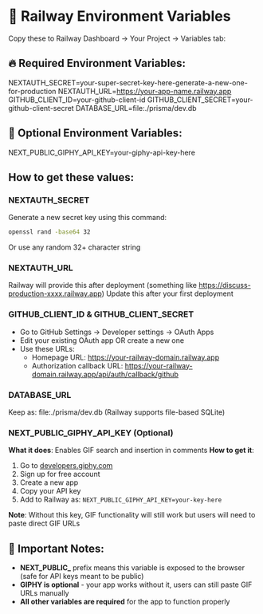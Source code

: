# 🚀 Railway Environment Variables

Copy these to Railway Dashboard → Your Project → Variables tab:

## 🔥 Required Environment Variables:

NEXTAUTH_SECRET=your-super-secret-key-here-generate-a-new-one-for-production
NEXTAUTH_URL=https://your-app-name.railway.app
GITHUB_CLIENT_ID=your-github-client-id
GITHUB_CLIENT_SECRET=your-github-client-secret
DATABASE_URL=file:./prisma/dev.db

## 🎨 Optional Environment Variables:

NEXT_PUBLIC_GIPHY_API_KEY=your-giphy-api-key-here

## How to get these values:

### NEXTAUTH_SECRET
Generate a new secret key using this command:
```bash
openssl rand -base64 32
```
Or use any random 32+ character string

### NEXTAUTH_URL
Railway will provide this after deployment (something like https://discuss-production-xxxx.railway.app)
Update this after your first deployment

### GITHUB_CLIENT_ID & GITHUB_CLIENT_SECRET
- Go to GitHub Settings → Developer settings → OAuth Apps
- Edit your existing OAuth app OR create a new one
- Use these URLs:
  - Homepage URL: https://your-railway-domain.railway.app
  - Authorization callback URL: https://your-railway-domain.railway.app/api/auth/callback/github

### DATABASE_URL
Keep as: file:./prisma/dev.db (Railway supports file-based SQLite)

### NEXT_PUBLIC_GIPHY_API_KEY (Optional)
**What it does**: Enables GIF search and insertion in comments
**How to get it**:
1. Go to [developers.giphy.com](https://developers.giphy.com/)
2. Sign up for free account
3. Create a new app
4. Copy your API key
5. Add to Railway as: `NEXT_PUBLIC_GIPHY_API_KEY=your-key-here`

**Note**: Without this key, GIF functionality will still work but users will need to paste direct GIF URLs

## 🚨 Important Notes:

- **NEXT_PUBLIC_** prefix means this variable is exposed to the browser (safe for API keys meant to be public)
- **GIPHY is optional** - your app works without it, users can still paste GIF URLs manually
- **All other variables are required** for the app to function properly
